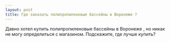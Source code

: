 ```yaml
---
layout: post 
title: Где заказать полипропиленовые бассейны в Воронеже ? 
--- 
```

Давно хотел купить полипропиленовые бассейны в Воронеже , но никак не могу определиться с магазином. Подскажите, где лучше купить?